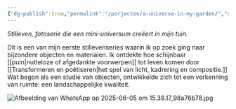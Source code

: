 ```yaml
---
{"dg-publish":true,"permalink":"/porjecten/a-universe-in-my-garden/","dgPassFrontmatter":true}
---
```


_Stilleven, fotoserie die een mini-universum creëert in mijn tuin._

Dit is een van mijn eerste stillevenseries waarin ik op zoek ging naar bijzondere objecten en materialen. Ik ontdekte hoe schijnbaar  [[puin\|nutteloze of afgedankte voorwerpen]] tot leven komen door [[Transformeren en poëtiseren\|het spel van licht, kadrering en compositie.]] Wat begon als een studie van objecten, ontwikkelde zich tot een verkenning van ruimte: een landschappelijke kwaliteit.

![Afbeelding van WhatsApp op 2025-06-05 om 15.38.17_98a76b78.jpg](/img/user/Afbeelding%20van%20WhatsApp%20op%202025-06-05%20om%2015.38.17_98a76b78.jpg)